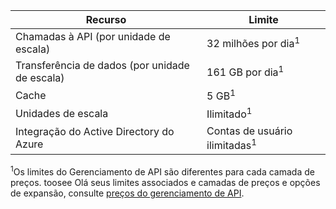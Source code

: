 | Recurso | Limite |
| --- | --- |
| Chamadas à API (por unidade de escala) |32 milhões por dia<sup>1</sup> |
| Transferência de dados (por unidade de escala) |161 GB por dia<sup>1</sup> |
| Cache |5 GB<sup>1</sup> |
| Unidades de escala |Ilimitado<sup>1</sup> |
| Integração do Active Directory do Azure |Contas de usuário ilimitadas<sup>1</sup> |

<sup>1</sup>Os limites do Gerenciamento de API são diferentes para cada camada de preços. toosee Olá seus limites associados e camadas de preços e opções de expansão, consulte [preços do gerenciamento de API](https://azure.microsoft.com/pricing/details/api-management/).

